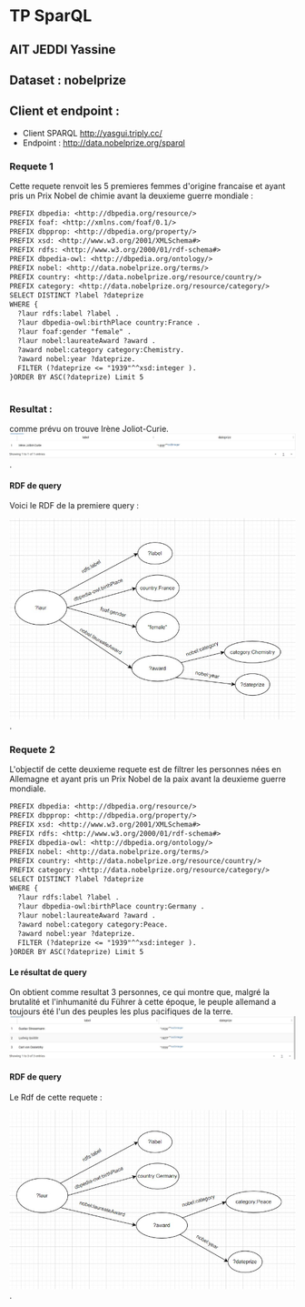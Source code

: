#  TP SparQL
## AIT JEDDI Yassine
## Dataset : nobelprize

## Client et endpoint :
-   Client SPARQL  http://yasgui.triply.cc/
-   Endpoint : http://data.nobelprize.org/sparql

### Requete 1

Cette requete renvoit les 5 premieres femmes d'origine francaise et ayant pris un Prix Nobel de chimie avant la deuxieme guerre mondiale :

```
PREFIX dbpedia: <http://dbpedia.org/resource/>
PREFIX foaf: <http://xmlns.com/foaf/0.1/>
PREFIX dbpprop: <http://dbpedia.org/property/>
PREFIX xsd: <http://www.w3.org/2001/XMLSchema#>
PREFIX rdfs: <http://www.w3.org/2000/01/rdf-schema#>
PREFIX dbpedia-owl: <http://dbpedia.org/ontology/>
PREFIX nobel: <http://data.nobelprize.org/terms/>
PREFIX country: <http://data.nobelprize.org/resource/country/>
PREFIX category: <http://data.nobelprize.org/resource/category/>
SELECT DISTINCT ?label ?dateprize
WHERE { 
  ?laur rdfs:label ?label .
  ?laur dbpedia-owl:birthPlace country:France . 
  ?laur foaf:gender "female" .
  ?laur nobel:laureateAward ?award . 
  ?award nobel:category category:Chemistry.
  ?award nobel:year ?dateprize.
  FILTER (?dateprize <= "1939"^^xsd:integer ).
}ORDER BY ASC(?dateprize) Limit 5
  
```
### Resultat : 
comme prévu on trouve Irène Joliot-Curie.
![enter code here](q1.jpg).

#### RDF de query

Voici le RDF de la premiere query : 

![enter code here](RDF1.jpg).

### Requete 2 

L'objectif de cette deuxieme requete est de filtrer les personnes nées en Allemagne et ayant pris un Prix Nobel de la paix avant la deuxieme guerre mondiale. 


```
PREFIX dbpedia: <http://dbpedia.org/resource/>
PREFIX dbpprop: <http://dbpedia.org/property/>
PREFIX xsd: <http://www.w3.org/2001/XMLSchema#>
PREFIX rdfs: <http://www.w3.org/2000/01/rdf-schema#>
PREFIX dbpedia-owl: <http://dbpedia.org/ontology/>
PREFIX nobel: <http://data.nobelprize.org/terms/>
PREFIX country: <http://data.nobelprize.org/resource/country/>
PREFIX category: <http://data.nobelprize.org/resource/category/>
SELECT DISTINCT ?label ?dateprize
WHERE { 
  ?laur rdfs:label ?label .
  ?laur dbpedia-owl:birthPlace country:Germany . 
  ?laur nobel:laureateAward ?award . 
  ?award nobel:category category:Peace.
  ?award nobel:year ?dateprize.
  FILTER (?dateprize <= "1939"^^xsd:integer ).
}ORDER BY ASC(?dateprize) Limit 5
```
#### Le résultat de query
On obtient comme resultat 3 personnes, ce qui montre que, malgré la brutalité et l'inhumanité du Führer à cette époque, le peuple allemand a toujours été l'un des peuples les plus pacifiques de la terre.
![enter code here](q2.jpg)

#### RDF de query

Le Rdf de cette requete : 

![enter code here](RDF2.jpg).
